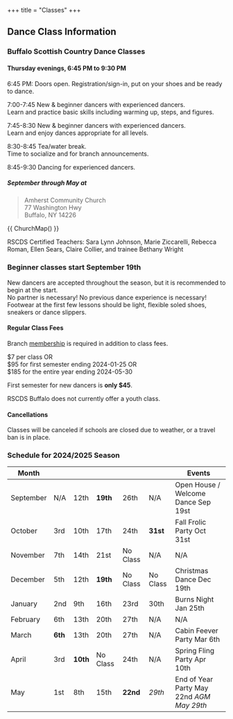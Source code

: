 +++
title = "Classes"
+++


## Dance Class Information

### Buffalo Scottish Country Dance Classes

#### Thursday evenings, 6:45 PM to 9:30 PM

6:45 PM: Doors open. Registration/sign-in, put on your shoes and be ready to dance.

7:00-7:45 New & beginner dancers with experienced dancers.  
Learn and practice basic skills including warming up, steps, and figures.

7:45-8:30 New & beginner dancers with experienced dancers.  
Learn and enjoy dances appropriate for all levels.

8:30-8:45 Tea/water break.  
Time to socialize and for branch announcements.

8:45-9:30 Dancing for experienced dancers.

##### September through May at

> Amherst Community Church  
> 77 Washington Hwy  
> Buffalo, NY 14226

{{ ChurchMap() }}

RSCDS Certified Teachers: Sara Lynn Johnson, Marie Ziccarelli, Rebecca Roman, Ellen Sears, Claire Collier, and trainee Bethany Wright

### Beginner classes start September 19th

New dancers are accepted throughout the season, but it is recommended to begin at the start.  
No partner is necessary!  No previous dance experience is necessary!  
Footwear at the first few lessons should be light, flexible soled shoes, sneakers or dance slippers.  

#### Regular Class Fees

Branch [membership](../membership/) is required in addition to class fees.

$7 per class OR  
$95 for first semester ending 2024-01-25 OR  
$185 for the entire year ending 2024-05-30

First semester for new dancers is **only $45**.

RSCDS Buffalo does not currently offer a youth class.

#### Cancellations

Classes will be canceled if schools are closed due to weather, or a travel ban is in place.

### Schedule for 2024/2025 Season

Month     |          |          |          |          |          | Events
----------|----------|----------|----------|----------|----------|----------------------------------------------
September | N/A      | 12th     | **19th** | 26th     | N/A      | Open House / Welcome Dance Sep 19st
October   | 3rd      | 10th     | 17th     | 24th     | **31st** | Fall Frolic Party Oct 31st
November  | 7th      | 14th     | 21st     | No Class | N/A      | N/A
December  | 5th      | 12th     | **19th** | No Class | No Class | Christmas Dance Dec 19th
January   | 2nd      | 9th      | 16th     | 23rd     | 30th     | Burns Night Jan 25th
February  | 6th      | 13th     | 20th     | 27th     | N/A      | N/A
March     | **6th**  | 13th     | 20th     | 27th     | N/A      | Cabin Feever Party Mar 6th
April     | 3rd      | **10th** | No Class | 24th     | N/A      | Spring Fling Party Apr 10th
May       | 1st      | 8th      | 15th     | **22nd** | *29th*   | End of Year Party May 22nd *AGM May 29th*
